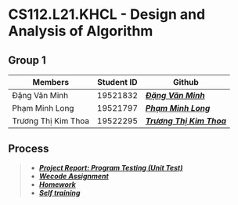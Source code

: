 # CS112.L21.KHCL - Design and Analysis of Algorithm

## **Group 1**
Members | Student ID | Github 
   ----------|------------|------------ 
   Đặng Văn Minh| 19521832 | [__*Đặng Văn Minh*__](https://github.com/DangMinh21)
   Phạm Minh Long | 19521797 | [__*Phạm Minh Long*__](https://github.com/LongPML)
   Trương Thị Kim Thoa | 19522295 | [__*Trương Thị Kim Thoa*__](https://github.com/kimthoa1652001) 
   
## Process

>- [__*Project Report: Program Testing (Unit Test)*__](https://github.com/LongPML/CS112.L21.KHCL/tree/main/Project_Unit_Test)
>- [__*Wecode Assignment*__](https://github.com/LongPML/CS112.L21.KHCL/tree/main/Wecode)
>- [__*Homework*__](https://github.com/LongPML/CS112.L21.KHCL/tree/main/HomeWork)
>- [__*Self training*__](https://github.com/LongPML/CS112.L21.KHCL/tree/main/SelfTraining)
